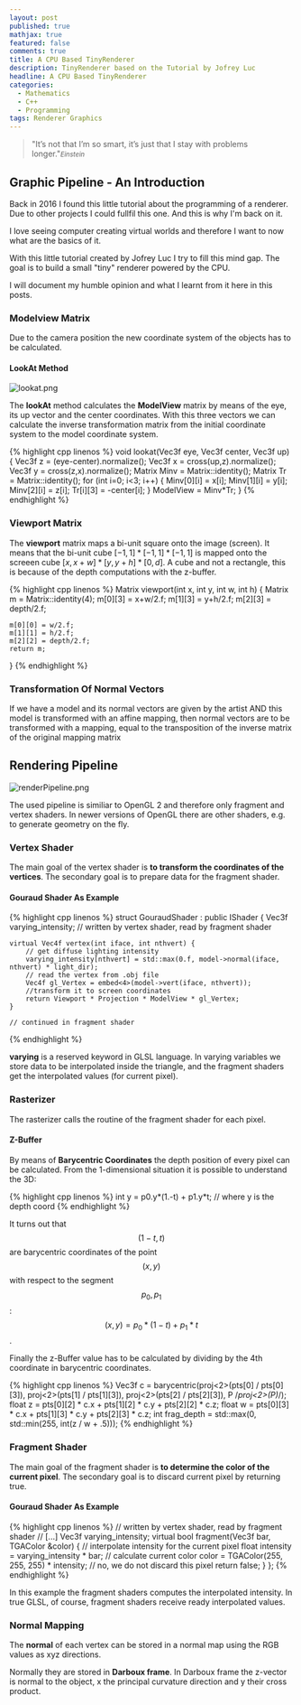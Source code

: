 ```yaml
---
layout: post
published: true
mathjax: true
featured: false
comments: true
title: A CPU Based TinyRenderer
description: TinyRenderer based on the Tutorial by Jofrey Luc
headline: A CPU Based TinyRenderer
categories:
  - Mathematics
  - C++
  - Programming
tags: Renderer Graphics
---
```

>&quot;It’s not that I’m so smart, it’s just that I stay with problems longer.&quot;<small><cite title="einstein">Einstein</cite></small>

## Graphic Pipeline - An Introduction
Back in 2016 I found this little tutorial about the programming of a renderer. Due to other projects I could fullfil this one. And this is why I'm back on it.

I love seeing computer creating virtual worlds and therefore I want to now what are the basics of it.

With this little tutorial created by Jofrey Luc I try to fill this mind gap. The goal is to build a small "tiny" renderer powered by the CPU.

I will document my humble opinion and what I learnt from it here in this posts. 

### Modelview Matrix
Due to the camera position the new coordinate system of the objects has to be calculated.

#### LookAt Method
![lookat.png]({{site.baseurl}}/images/posts/TinyRenderer_AnIntroduction/lookat.png)

The **lookAt** method calculates the **ModelView** matrix by means of the eye, its up vector and the center coordinates. With this three vectors we can calculate the inverse transformation matrix from the initial coordinate system to the model coordinate system.

{% highlight cpp linenos %}
void lookat(Vec3f eye, Vec3f center, Vec3f up) {
    Vec3f z = (eye-center).normalize();
    Vec3f x = cross(up,z).normalize();
    Vec3f y = cross(z,x).normalize();
    Matrix Minv = Matrix::identity();
    Matrix Tr   = Matrix::identity();
    for (int i=0; i<3; i++) {
        Minv[0][i] = x[i];
        Minv[1][i] = y[i];
        Minv[2][i] = z[i];
        Tr[i][3] = -center[i];
    }
    ModelView = Minv*Tr;
}
{% endhighlight %}

### Viewport Matrix
The **viewport** matrix maps a bi-unit square onto the image (screen). It means that the bi-unit cube $[-1,1] * [-1,1] * [-1,1]$ is mapped onto the screeen cube $[x, x+w]*[y, y+h] * [0, d]$. A cube and not a rectangle, this is because of the depth computations with the z-buffer.

{% highlight cpp linenos %}
Matrix viewport(int x, int y, int w, int h) {
    Matrix m = Matrix::identity(4);
    m[0][3] = x+w/2.f;
    m[1][3] = y+h/2.f;
    m[2][3] = depth/2.f;

    m[0][0] = w/2.f;
    m[1][1] = h/2.f;
    m[2][2] = depth/2.f;
    return m;
}
{% endhighlight %}

### Transformation Of Normal Vectors
If we have a model and its normal vectors are given by the artist AND this model is transformed with an affine mapping, then normal vectors are to be transformed with a mapping, equal to the transposition of the inverse matrix of the original mapping matrix

## Rendering Pipeline
![renderPipeline.png]({{site.baseurl}}/images/posts/TinyRenderer_AnIntroduction/renderPipeline.png)

The used pipeline is similiar to OpenGL 2 and therefore only fragment and vertex shaders. In newer versions of OpenGL there are other shaders, e.g. to generate geometry on the fly.

### Vertex Shader
The main goal of the vertex shader is **to transform the coordinates of the vertices**. The secondary goal is to prepare data for the fragment shader.

#### Gouraud Shader As Example
{% highlight cpp linenos %}
struct GouraudShader : public IShader 
{
    Vec3f varying_intensity; // written by vertex shader, read by fragment shader

    virtual Vec4f vertex(int iface, int nthvert) {
        // get diffuse lighting intensity
        varying_intensity[nthvert] = std::max(0.f, model->normal(iface, nthvert) * light_dir); 
        // read the vertex from .obj file
        Vec4f gl_Vertex = embed<4>(model->vert(iface, nthvert));
        //transform it to screen coordinates
        return Viewport * Projection * ModelView * gl_Vertex;
    }
    
    // continued in fragment shader
{% endhighlight %}

**varying** is a reserved keyword in GLSL language. In varying variables we store data to be interpolated inside the triangle, and the fragment shaders get the interpolated values (for current pixel).

### Rasterizer
The rasterizer calls the routine of the fragment shader for each pixel.

#### Z-Buffer
By means of **Barycentric Coordinates** the depth position of every pixel can be calculated.
From the 1-dimensional situation it is possible to understand the 3D:

{% highlight cpp linenos %}
int y = p0.y*(1.-t) + p1.y*t; 
// where y is the depth coord
{% endhighlight %}

It turns out that $$(1-t, t)$$ are barycentric coordinates of the point $$(x,y)$$ with respect to the segment $$p_0, p_1$$: $$(x,y) = p_0*(1-t) + p_1*t$$.

Finally the z-Buffer value has to be calculated by dividing by the 4th coordinate in barycentric coordinates.

{% highlight cpp linenos %}
Vec3f c = barycentric(proj<2>(pts[0] / pts[0][3]), proj<2>(pts[1] / pts[1][3]), proj<2>(pts[2] / pts[2][3]), P /*proj<2>(P)*/);
float z = pts[0][2] * c.x + pts[1][2] * c.y + pts[2][2] * c.z;
float w = pts[0][3] * c.x + pts[1][3] * c.y + pts[2][3] * c.z;
int frag_depth = std::max(0, std::min(255, int(z / w + .5)));
{% endhighlight %}

### Fragment Shader
The main goal of the fragment shader is **to determine the color of the current pixel**. The secondary goal is to discard current pixel by returning true.

#### Gouraud Shader As Example
{% highlight cpp linenos %}
    // written by vertex shader, read by fragment shader
    // [...]
    Vec3f varying_intensity; 
    virtual bool fragment(Vec3f bar, TGAColor &color) {
        // interpolate intensity for the current pixel
        float intensity = varying_intensity * bar;
        // calculate current color
        color = TGAColor(255, 255, 255) * intensity;
        // no, we do not discard this pixel
        return false;
    }
};
{% endhighlight %}

In this example the fragment shaders computes the interpolated intensity. In true GLSL, of course, fragment shaders receive ready interpolated values.

### Normal Mapping
The **normal** of each vertex can be stored in a normal map using the RGB values as xyz directions.

Normally they are stored in **Darboux frame**. In Darboux frame the z-vector is normal to the object, x the principal curvature direction and y their cross product.


